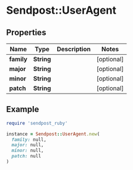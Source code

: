 # Sendpost::UserAgent

## Properties

| Name | Type | Description | Notes |
| ---- | ---- | ----------- | ----- |
| **family** | **String** |  | [optional] |
| **major** | **String** |  | [optional] |
| **minor** | **String** |  | [optional] |
| **patch** | **String** |  | [optional] |

## Example

```ruby
require 'sendpost_ruby'

instance = Sendpost::UserAgent.new(
  family: null,
  major: null,
  minor: null,
  patch: null
)
```


